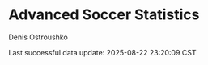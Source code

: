 # Advanced Soccer Statistics
Denis Ostroushko

<!-- gfm -->

Last successful data update: 2025-08-22 23:20:09 CST
